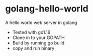 # golang-hello-world
A hello world  web server in golang
- Tested with go1.16
- Clone in to your GOPATH
- Build by running go build
- copy and run binary